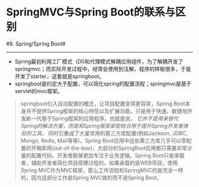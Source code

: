# SpringMVC与Spring Boot的联系与区别
#9. Spring/Spring Boot#
- - - -
* Spring最初利用工厂模式（DI)和代理模式解耦应用组件，为了解耦开发了springmvc；而实际开发过程中，经常会使用到注解，程序的样板很多，于是开发了starter，这套就是springboot。
* springboot是约定大于配置，可以简化spring的配置流程；springmvc是基于servlet的mvc框架。
> springboot引入自动配置的概念，让项目配置变得更容易，Spring Boot本身并不提供Spring框架的核心特性以及扩展功能，只是用于快速、敏捷地开发新一代基于Spring框架的应用程序。也就是说， _它并不是用来替代Spring的解决方案，而是和Spring框架紧密结合用于提升Spring开发者体验的工具。_ 同时它集成了大量常用的第三方库配置(例如Jackson, JDBC, Mongo, Redis, Mail等等)，Spring Boot应用中这些第三方库几乎可以零配置的开箱即用(out-of-the-box)，大部分的SpringBoot应用都只需要非常少量的配置代码，开发者能够更加专注于业务逻辑。Spring Boot只是承载者，辅助开发者简化项目搭建过程的。如果承载的是WEB项目，使用Spring MVC作为MVC框架，那么工作流程和SpringMVC的是完全一样的，因为这部分工作是Spring MVC做的而不是Spring Boot。  